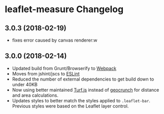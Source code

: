 leaflet-measure Changelog
=========================

## 3.0.3 (2018-02-19)

* fixes error caused by canvas renderer:w

## 3.0.0 (2018-02-14)

* Updated build from Grunt/Browserify to [Webpack](https://webpack.js.org/)
* Moves from jshint/jscs to [ESLint](https://eslint.org/)
* Reduced the number of external dependencies to get build down to under 40KB
* Now using better maintained [Turf.js](http://turfjs.org/) instead of [geocrunch](https://github.com/brandoncopeland/geocrunch) for distance and area calculations.
* Updates styles to better match the styles applied to `.leaflet-bar`. Previous styles were based on the Leaflet layer control.
